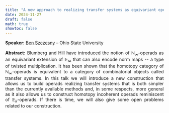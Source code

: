 ```yaml
---
title: "A new approach to realizing transfer systems as equivariant operads"
date: 2024-11-27
draft: false
math: true
showtoc: false
---
```


**Speaker:** [Ben Szczesny](https://www.benszczesny.com/) – Ohio State University

**Abstract:** Blumberg and Hill have introduced the notion of $\mathbb{N}_ \infty$-operads as an equivariant extension of $\mathbb{E}_\infty$ that can also encode norm maps -- a type of twisted multiplication. It has been shown that the homotopy category of $\mathbb{N}_\infty$-operads is equivalent to a category of combinatorial objects called transfer systems. In this talk we will introduce a new construction that allows us to build operads realizing transfer systems that is both simpler than the currently available methods and, in some respects, more general as it also allows us to construct homotopy incoherent operads reminiscent of $\mathbb{E}_k$-operads. If there is time, we will also give some open problems related to our construction.


<style>body {text-align: justify}</style>